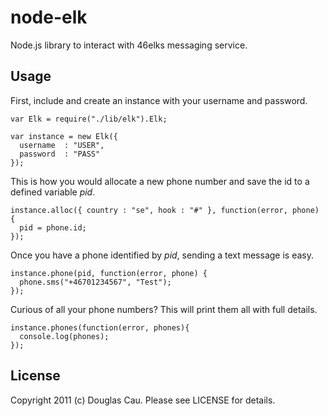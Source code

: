 # node-elk

Node.js library to interact with 46elks messaging service.

## Usage

First, include and create an instance with your username and password.

	var Elk = require("./lib/elk").Elk;

	var instance = new Elk({
  	  username  : "USER",
  	  password  : "PASS"
	});
	
This is how you would allocate a new phone number and save the id to a defined variable *pid*.

	instance.alloc({ country : "se", hook : "#" }, function(error, phone) {
  	  pid = phone.id;
	});
	
Once you have a phone identified by *pid*, sending a text message is easy.

	instance.phone(pid, function(error, phone) {
  	  phone.sms("+46701234567", "Test");
	});
	
Curious of all your phone numbers? This will print them all with full details.

	instance.phones(function(error, phones){
  	  console.log(phones);
	});
	
## License

Copyright 2011 (c) Douglas Cau.
Please see LICENSE for details.
